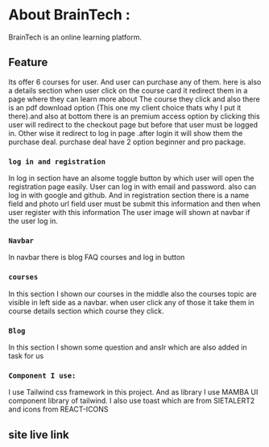 # About BrainTech :
BrainTech is an online learning platform.
## Feature
Its offer 6 courses for user. And user can purchase any of them. here is also a details section when user click on the course card it redirect them in a page where they can learn more about The course they click and also there is an pdf download option (This one my client choice thats why I put it there).and also at bottom there is an premium access option by clicking this user will redirect to the checkout page but before that user must be logged in. Other wise it redirect to log in page .after login it will show them the purchase deal. 
purchase deal have 2 option beginner and pro package.

### `log in and registration`
In log in section have an aIsome toggle button by which user will open the registration page easily.
User can log in with email and password. also can log in with google and github.
And in registration section there is a name field and photo url field user must be submit this information and then when user register with this information The user image will shown at navbar if the user log in.

### `Navbar`
In navbar there is blog FAQ  courses and log in button

### `courses`
In this section I shown our courses in the middle also the courses topic are visible in left side as a navbar. when user click any of those it take them in course details section which course they click.

### `Blog`
In this section I shown some question and ansIr which are also added in task for us


### `Component I use:`
I use Tailwind css framework in this project.
And as library I use MAMBA UI component library of tailwind.
I also use toast which are from SIETALERT2 and icons from REACT-ICONS


## site live link

